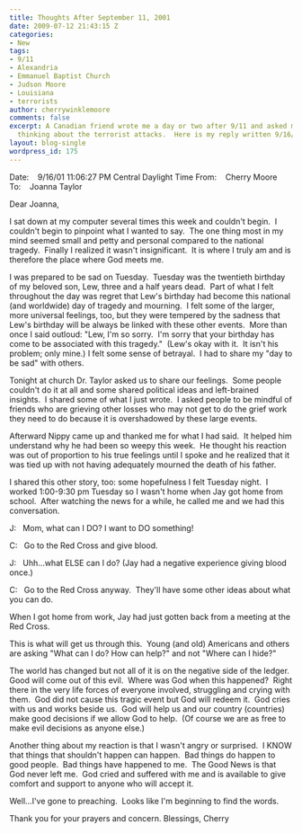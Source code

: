 ```yaml
---
title: Thoughts After September 11, 2001
date: 2009-07-12 21:43:15 Z
categories:
- New
tags:
- 9/11
- Alexandria
- Emmanuel Baptist Church
- Judson Moore
- Louisiana
- terrorists
author: cherrywinklemoore
comments: false
excerpt: A Canadian friend wrote me a day or two after 9/11 and asked me what I was
  thinking about the terrorist attacks.  Here is my reply written 9/16/2001.
layout: blog-single
wordpress_id: 175
---
```


Date:    9/16/01 11:06:27 PM Central Daylight Time
From:    Cherry Moore
To:    Joanna Taylor

Dear Joanna,

I sat down at my computer several times this week and couldn't begin.  I couldn't begin to pinpoint what I wanted to say.  The one thing most in my mind seemed small and petty and personal compared to the national tragedy.  Finally I realized it wasn't insignificant.  It is where I truly am and is therefore the place where God meets me.

I was prepared to be sad on Tuesday.  Tuesday was the twentieth birthday of my beloved son, Lew, three and a half years dead.  Part of what I felt throughout the day was regret that Lew's birthday had become this national (and worldwide) day of tragedy and mourning.  I felt some of the larger, more universal feelings, too, but they were tempered by the sadness that Lew's birthday will be always be linked with these other events.  More than once I said outloud: "Lew, I'm so sorry.  I'm sorry that your birthday has come to be associated with this tragedy."  (Lew's okay with it.  It isn't his problem; only mine.) I felt some sense of betrayal.  I had to share my "day to be sad" with others.

Tonight at church Dr. Taylor asked us to share our feelings.  Some people couldn't do it at all and some shared political ideas and left-brained insights.  I shared some of what I just wrote.  I asked people to be mindful of friends who are grieving other losses who may not get to do the grief work they need to do because it is overshadowed by these large events.

Afterward Nippy came up and thanked me for what I had said.  It helped him understand why he had been so weepy this week.  He thought his reaction was out of proportion to his true feelings until I spoke and he realized that it was tied up with not having adequately mourned the death of his father.

I shared this other story, too: some hopefulness I felt Tuesday night.  I worked 1:00-9:30 pm Tuesday so I wasn't home when Jay got home from school.  After watching the news for a while, he called me and we had this conversation.

J:   Mom, what can I DO? I want to DO something!

C:   Go to the Red Cross and give blood.

J:   Uhh...what ELSE can I do? (Jay had a negative experience giving blood once.)

C:   Go to the Red Cross anyway.  They'll have some other ideas about what you can do.

When I got home from work, Jay had just gotten back from a meeting at the Red Cross.

This is what will get us through this.  Young (and old) Americans and others are asking "What can I do? How can help?" and not "Where can I hide?"

The world has changed but not all of it is on the negative side of the ledger.  Good will come out of this evil.  Where was God when this happened?  Right there in the very life forces of everyone involved, struggling and crying with them.  God did not cause this tragic event but God will redeem it.  God cries with us and works beside us.  God will help us and our country (countries) make good decisions if we allow God to help.  (Of course we are as free to make evil decisions as anyone else.)

Another thing about my reaction is that I wasn't angry or surprised.  I KNOW that things that shouldn't happen can happen.  Bad things do happen to good people.  Bad things have happened to me.  The Good News is that God never left me.  God cried and suffered with me and is available to give comfort and support to anyone who will accept it.

Well...I've gone to preaching.  Looks like I'm beginning to find the words.

Thank you for your prayers and concern.
Blessings,
Cherry
